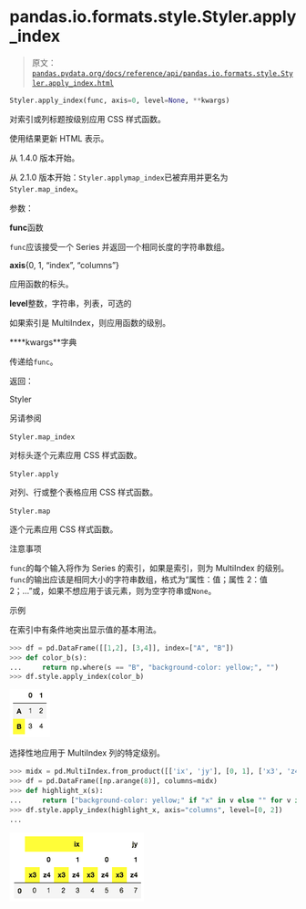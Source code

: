 # pandas.io.formats.style.Styler.apply_index

> 原文：[`pandas.pydata.org/docs/reference/api/pandas.io.formats.style.Styler.apply_index.html`](https://pandas.pydata.org/docs/reference/api/pandas.io.formats.style.Styler.apply_index.html)

```py
Styler.apply_index(func, axis=0, level=None, **kwargs)
```

对索引或列标题按级别应用 CSS 样式函数。

使用结果更新 HTML 表示。

从 1.4.0 版本开始。

从 2.1.0 版本开始：`Styler.applymap_index`已被弃用并更名为`Styler.map_index`。

参数：

**func**函数

`func`应该接受一个 Series 并返回一个相同长度的字符串数组。

**axis**{0, 1, “index”, “columns”}

应用函数的标头。

**level**整数，字符串，列表，可选的

如果索引是 MultiIndex，则应用函数的级别。

****kwargs**字典

传递给`func`。

返回：

Styler

另请参阅

`Styler.map_index`

对标头逐个元素应用 CSS 样式函数。

`Styler.apply`

对列、行或整个表格应用 CSS 样式函数。

`Styler.map`

逐个元素应用 CSS 样式函数。

注意事项

`func`的每个输入将作为 Series 的索引，如果是索引，则为 MultiIndex 的级别。`func`的输出应该是相同大小的字符串数组，格式为“属性：值；属性 2：值 2；…”或，如果不想应用于该元素，则为空字符串或`None`。

示例

在索引中有条件地突出显示值的基本用法。

```py
>>> df = pd.DataFrame([[1,2], [3,4]], index=["A", "B"])
>>> def color_b(s):
...     return np.where(s == "B", "background-color: yellow;", "")
>>> df.style.apply_index(color_b) 
```

![../../_images/appmaphead1.png](img/94dc3ec6b2f0e82a5670c24237e6e34d.png)

选择性地应用于 MultiIndex 列的特定级别。

```py
>>> midx = pd.MultiIndex.from_product([['ix', 'jy'], [0, 1], ['x3', 'z4']])
>>> df = pd.DataFrame([np.arange(8)], columns=midx)
>>> def highlight_x(s):
...     return ["background-color: yellow;" if "x" in v else "" for v in s]
>>> df.style.apply_index(highlight_x, axis="columns", level=[0, 2])
... 
```

![../../_images/appmaphead2.png](img/fdf5db41bca7a07154959cd059325c4e.png)
